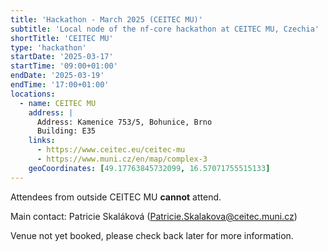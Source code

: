 ```yaml
---
title: 'Hackathon - March 2025 (CEITEC MU)'
subtitle: 'Local node of the nf-core hackathon at CEITEC MU, Czechia'
shortTitle: 'CEITEC MU'
type: 'hackathon'
startDate: '2025-03-17'
startTime: '09:00+01:00'
endDate: '2025-03-19'
endTime: '17:00+01:00'
locations:
  - name: CEITEC MU
    address: |
      Address: Kamenice 753/5, Bohunice, Brno
      Building: E35
    links:
      - https://www.ceitec.eu/ceitec-mu
      - https://www.muni.cz/en/map/complex-3
    geoCoordinates: [49.17763845732099, 16.57071755515133]
---
```


Attendees from outside CEITEC MU **cannot** attend.

Main contact: Patricie Skaláková ([Patricie.Skalakova@ceitec.muni.cz](mailto:Patricie.Skalakova@ceitec.muni.cz))

Venue not yet booked, please check back later for more information.
